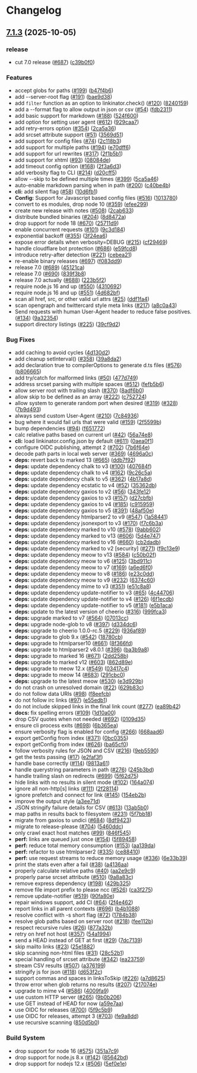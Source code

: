 # Changelog

## [7.1.3](https://github.com/JustinBeckwith/linkinator/compare/linkinator-v7.1.2...linkinator-v7.1.3) (2025-10-05)

### release

* cut 7.0 release ([#687](https://github.com/JustinBeckwith/linkinator/issues/687)) ([c39b0f0](https://github.com/JustinBeckwith/linkinator/commit/c39b0f07f5f3010385e48870b00feb877a76230a))

### Features

* accept globs for paths ([#199](https://github.com/JustinBeckwith/linkinator/issues/199)) ([b47f4b6](https://github.com/JustinBeckwith/linkinator/commit/b47f4b6827c6af6aa4bdd1110f4d08a5383bacc0))
* add --server-root flag ([#191](https://github.com/JustinBeckwith/linkinator/issues/191)) ([bae9d38](https://github.com/JustinBeckwith/linkinator/commit/bae9d3899f861b1db6af3f4d16fdda3d5e80cbcb))
* add `filter` function as an option to linkinator.check() ([#120](https://github.com/JustinBeckwith/linkinator/issues/120)) ([8240159](https://github.com/JustinBeckwith/linkinator/commit/82401590f7032d35d3b70174079f53b7b4b54c89))
* add a --format flag to allow output in json or csv ([#54](https://github.com/JustinBeckwith/linkinator/issues/54)) ([fdb2311](https://github.com/JustinBeckwith/linkinator/commit/fdb2311d85be8c84cc5980d1fce09a1146c8e0be))
* add basic support for markdown ([#188](https://github.com/JustinBeckwith/linkinator/issues/188)) ([524f600](https://github.com/JustinBeckwith/linkinator/commit/524f600b0d2f44af42c34df28d11ed00f089a30e))
* add option for setting user agent ([#612](https://github.com/JustinBeckwith/linkinator/issues/612)) ([929caa7](https://github.com/JustinBeckwith/linkinator/commit/929caa7e776ed22393a2437364d502925322563e))
* add retry-errors option ([#354](https://github.com/JustinBeckwith/linkinator/issues/354)) ([2ca5a36](https://github.com/JustinBeckwith/linkinator/commit/2ca5a36e2cc2d0dd3e7839cd3ad59857c8981de1))
* add srcset attribute support ([#51](https://github.com/JustinBeckwith/linkinator/issues/51)) ([3569d51](https://github.com/JustinBeckwith/linkinator/commit/3569d51002a20b10e5143bdbc22de0a690302f50))
* add support for config files ([#74](https://github.com/JustinBeckwith/linkinator/issues/74)) ([2c118b3](https://github.com/JustinBeckwith/linkinator/commit/2c118b329d5b0148e129a5d2072010df6731ba04))
* add support for multiple paths ([#194](https://github.com/JustinBeckwith/linkinator/issues/194)) ([e70dff6](https://github.com/JustinBeckwith/linkinator/commit/e70dff6b36793f8ec056ad9c0f44d6f7faab0af0))
* add support for url rewrites ([#317](https://github.com/JustinBeckwith/linkinator/issues/317)) ([2f1b5b1](https://github.com/JustinBeckwith/linkinator/commit/2f1b5b1a83d251c2765280fc4e0a4a72824223d4))
* add support for xhtml ([#93](https://github.com/JustinBeckwith/linkinator/issues/93)) ([08084de](https://github.com/JustinBeckwith/linkinator/commit/08084de12a49e64af858bf72ab37acb7b6a401c4))
* add timeout config option ([#168](https://github.com/JustinBeckwith/linkinator/issues/168)) ([2f3a6d3](https://github.com/JustinBeckwith/linkinator/commit/2f3a6d3527d4c85cdd09c9e6b6f6d86e7da793de))
* add verbosity flag to CLI ([#214](https://github.com/JustinBeckwith/linkinator/issues/214)) ([d20cff5](https://github.com/JustinBeckwith/linkinator/commit/d20cff50e4cf7c09ece7fa6d7345ae66d9ce3dec))
* allow --skip to be defined multiple times ([#399](https://github.com/JustinBeckwith/linkinator/issues/399)) ([5ca5a46](https://github.com/JustinBeckwith/linkinator/commit/5ca5a461508e688de12e5ae6b4cfb6565f832ebf))
* auto-enable markdown parsing when in path ([#200](https://github.com/JustinBeckwith/linkinator/issues/200)) ([c40be4b](https://github.com/JustinBeckwith/linkinator/commit/c40be4b5827a8a33bcf29a4235d3b2f4ef2521c3))
* **cli:** add silent flag ([#58](https://github.com/JustinBeckwith/linkinator/issues/58)) ([10d6fb1](https://github.com/JustinBeckwith/linkinator/commit/10d6fb1353b499adbd2fae3cfcc61bc0b119b3ac))
* **Config:** Support for Javascript based config files ([#516](https://github.com/JustinBeckwith/linkinator/issues/516)) ([1013780](https://github.com/JustinBeckwith/linkinator/commit/10137807345359cc2d746ffd992c3ade97905356))
* convert to es modules, drop node 10 ([#359](https://github.com/JustinBeckwith/linkinator/issues/359)) ([efee299](https://github.com/JustinBeckwith/linkinator/commit/efee299ab8a805accef751eecf8538915a4e7783))
* create new release with notes ([#508](https://github.com/JustinBeckwith/linkinator/issues/508)) ([2cab633](https://github.com/JustinBeckwith/linkinator/commit/2cab633c9659eb10794a4bac06f8b0acdc3e2c0c))
* distribute bundled binaries ([#204](https://github.com/JustinBeckwith/linkinator/issues/204)) ([8d8472a](https://github.com/JustinBeckwith/linkinator/commit/8d8472a551e2c66c11c5990147d5604bbdc565d4))
* drop support for node 18 ([#670](https://github.com/JustinBeckwith/linkinator/issues/670)) ([25711d9](https://github.com/JustinBeckwith/linkinator/commit/25711d934a6aa881590910d859f2b5936164ebae))
* enable concurrent requests ([#101](https://github.com/JustinBeckwith/linkinator/issues/101)) ([9c3d184](https://github.com/JustinBeckwith/linkinator/commit/9c3d18425af2f8bc677e9cec5a7f822b014b68e9))
* exponential backoff ([#355](https://github.com/JustinBeckwith/linkinator/issues/355)) ([3f24ea6](https://github.com/JustinBeckwith/linkinator/commit/3f24ea60dbf45699ed007912046f297db6213293))
* expose error details when verbosity=DEBUG ([#215](https://github.com/JustinBeckwith/linkinator/issues/215)) ([cf29469](https://github.com/JustinBeckwith/linkinator/commit/cf2946949cd56e80848bb1e85147e452d8de69ff))
* handle cloudflare bot protection ([#686](https://github.com/JustinBeckwith/linkinator/issues/686)) ([e59fcd8](https://github.com/JustinBeckwith/linkinator/commit/e59fcd8abd6d572b4477d7d2702bad8856149216))
* introduce retry-after detection ([#221](https://github.com/JustinBeckwith/linkinator/issues/221)) ([cebea21](https://github.com/JustinBeckwith/linkinator/commit/cebea2190332c4befb8d26a0a0a1e96eb7eaf897))
* re-enable binary releases ([#697](https://github.com/JustinBeckwith/linkinator/issues/697)) ([f083dd9](https://github.com/JustinBeckwith/linkinator/commit/f083dd9f04780524c4668338417e5e683a1c52b1))
* release 7.0 ([#689](https://github.com/JustinBeckwith/linkinator/issues/689)) ([45121ca](https://github.com/JustinBeckwith/linkinator/commit/45121cab03ade9e4e6d7fd7fbf9ec6877dd198f5))
* release 7.0 ([#690](https://github.com/JustinBeckwith/linkinator/issues/690)) ([839f3b8](https://github.com/JustinBeckwith/linkinator/commit/839f3b8c6217615fc28c9d05a2fe759c93e78241))
* release 7.0 actually ([#688](https://github.com/JustinBeckwith/linkinator/issues/688)) ([223b5f2](https://github.com/JustinBeckwith/linkinator/commit/223b5f206066d97d37b20c4e42eae9935db7f64c))
* require node.js 16 and up ([#550](https://github.com/JustinBeckwith/linkinator/issues/550)) ([4310692](https://github.com/JustinBeckwith/linkinator/commit/431069291a200c336f58fe4683709182bfde3917))
* require node.js 16 and up ([#551](https://github.com/JustinBeckwith/linkinator/issues/551)) ([4d682bf](https://github.com/JustinBeckwith/linkinator/commit/4d682bf477321054cfa633354be365518f1f1d22))
* scan all href, src, or other valid url attrs ([#25](https://github.com/JustinBeckwith/linkinator/issues/25)) ([ddf1fa4](https://github.com/JustinBeckwith/linkinator/commit/ddf1fa42ee8449b2b90051779d76eaf5c26ec835))
* scan opengraph and twittercard style meta links ([#217](https://github.com/JustinBeckwith/linkinator/issues/217)) ([a8c0a43](https://github.com/JustinBeckwith/linkinator/commit/a8c0a431088bda16811bb2267746e72c92955191))
* Send requests with human User-Agent header to reduce false positives. ([#134](https://github.com/JustinBeckwith/linkinator/issues/134)) ([9a32354](https://github.com/JustinBeckwith/linkinator/commit/9a32354f8769c5434fb1910b619395b2a4f9a7a9))
* support directory listings ([#225](https://github.com/JustinBeckwith/linkinator/issues/225)) ([39cf9d2](https://github.com/JustinBeckwith/linkinator/commit/39cf9d2743a83b467df05264601407000a17598b))


### Bug Fixes

* add caching to avoid cycles ([4d130d2](https://github.com/JustinBeckwith/linkinator/commit/4d130d259309ff4fd1ae98a942d95f5f70380f36))
* add cleanup setInterval() ([#358](https://github.com/JustinBeckwith/linkinator/issues/358)) ([39a8da2](https://github.com/JustinBeckwith/linkinator/commit/39a8da26ddea8edb787a6bc0ea9ff935e03224cb))
* add declaration true to compilerOptions to generate d.ts files ([#576](https://github.com/JustinBeckwith/linkinator/issues/576)) ([b806665](https://github.com/JustinBeckwith/linkinator/commit/b8066657c492d15773f90dd32d29365067e1d8f6))
* add try/catch for malformed links ([#50](https://github.com/JustinBeckwith/linkinator/issues/50)) ([477d749](https://github.com/JustinBeckwith/linkinator/commit/477d749cafb0d28ed1cc50a68d74ac497d361dbc))
* address srcset parsing with multiple spaces ([#512](https://github.com/JustinBeckwith/linkinator/issues/512)) ([fefb5b6](https://github.com/JustinBeckwith/linkinator/commit/fefb5b6734fc4ab335793358c5f491338ecbeb90))
* allow server root with trailing slash ([#370](https://github.com/JustinBeckwith/linkinator/issues/370)) ([8adf6b0](https://github.com/JustinBeckwith/linkinator/commit/8adf6b025fda250e38461f1cdad40fe08c3b3b7c))
* allow skip to be defined as an array ([#222](https://github.com/JustinBeckwith/linkinator/issues/222)) ([c752724](https://github.com/JustinBeckwith/linkinator/commit/c752724c25552ee1d1d5f78a5aa8336b4486c818))
* allow system to generate random port when desired ([#319](https://github.com/JustinBeckwith/linkinator/issues/319)) ([#328](https://github.com/JustinBeckwith/linkinator/issues/328)) ([7b9d493](https://github.com/JustinBeckwith/linkinator/commit/7b9d4936b09a56a8e130de2a70ca17dea3feb41b))
* always send custom User-Agent ([#210](https://github.com/JustinBeckwith/linkinator/issues/210)) ([7c84936](https://github.com/JustinBeckwith/linkinator/commit/7c8493620baa6de0fded745ccddf9e47273077e1))
* bug where it would fail urls that were valid ([#159](https://github.com/JustinBeckwith/linkinator/issues/159)) ([2f5599b](https://github.com/JustinBeckwith/linkinator/commit/2f5599bd50057b28461e0c4c46816fdb4eeb1455))
* bump dependencies ([#94](https://github.com/JustinBeckwith/linkinator/issues/94)) ([f651772](https://github.com/JustinBeckwith/linkinator/commit/f651772ddbdead0752589cf8a150e9b4d0d89a5d))
* calc relative paths based on current url ([#42](https://github.com/JustinBeckwith/linkinator/issues/42)) ([56a74e8](https://github.com/JustinBeckwith/linkinator/commit/56a74e8f5d4acbcbe794cec7a4d07a89fc8aaa6b))
* **cli:** load linkinator.config.json by default ([#611](https://github.com/JustinBeckwith/linkinator/issues/611)) ([0aea0f1](https://github.com/JustinBeckwith/linkinator/commit/0aea0f1db7a0f7408c356ff80bbd00a6f1514216))
* configure OIDC publishing, attempt 2 ([#702](https://github.com/JustinBeckwith/linkinator/issues/702)) ([7b6f64e](https://github.com/JustinBeckwith/linkinator/commit/7b6f64eb3437d72f33c640dc4f5c59b9bdebb481))
* decode path parts in local web server ([#369](https://github.com/JustinBeckwith/linkinator/issues/369)) ([4696a0c](https://github.com/JustinBeckwith/linkinator/commit/4696a0c38c341b178ed815f47371fca955979feb))
* **deps:** revert back to marked 13 ([#665](https://github.com/JustinBeckwith/linkinator/issues/665)) ([ddb7f92](https://github.com/JustinBeckwith/linkinator/commit/ddb7f928f3d628b3fee6c5bdabbb4556f4cbb26d))
* **deps:** update dependency chalk to v3 ([#100](https://github.com/JustinBeckwith/linkinator/issues/100)) ([407684f](https://github.com/JustinBeckwith/linkinator/commit/407684f8447c8d04ded04c81d6e1863b39b83d4f))
* **deps:** update dependency chalk to v4 ([#162](https://github.com/JustinBeckwith/linkinator/issues/162)) ([9c26c5a](https://github.com/JustinBeckwith/linkinator/commit/9c26c5aedbb25f099e863e579d52f4661d396949))
* **deps:** update dependency chalk to v5 ([#362](https://github.com/JustinBeckwith/linkinator/issues/362)) ([4b17a8d](https://github.com/JustinBeckwith/linkinator/commit/4b17a8d87b649eaf813428f8ee6955e1d21dae4f))
* **deps:** update dependency ecstatic to v4 ([#52](https://github.com/JustinBeckwith/linkinator/issues/52)) ([35362db](https://github.com/JustinBeckwith/linkinator/commit/35362db176acebbaaf9cf2d15d4b6569a3f6372d))
* **deps:** update dependency gaxios to v2 ([#56](https://github.com/JustinBeckwith/linkinator/issues/56)) ([343fe12](https://github.com/JustinBeckwith/linkinator/commit/343fe122018865cc07086020cd5f09fae8ad79aa))
* **deps:** update dependency gaxios to v3 ([#157](https://github.com/JustinBeckwith/linkinator/issues/157)) ([d27cbfb](https://github.com/JustinBeckwith/linkinator/commit/d27cbfb1fc6582d7bb46e7c1ed2238cb04cc7d33))
* **deps:** update dependency gaxios to v4 ([#185](https://github.com/JustinBeckwith/linkinator/issues/185)) ([c915959](https://github.com/JustinBeckwith/linkinator/commit/c915959529247b1177baf975a04a3bc0ef8cca72))
* **deps:** update dependency gaxios to v5 ([#391](https://github.com/JustinBeckwith/linkinator/issues/391)) ([48af50e](https://github.com/JustinBeckwith/linkinator/commit/48af50e787731204aeb7eff41325c62291311e45))
* **deps:** update dependency htmlparser2 to v9 ([#547](https://github.com/JustinBeckwith/linkinator/issues/547)) ([1a58441](https://github.com/JustinBeckwith/linkinator/commit/1a5844187f3db7c823d0be2f9e7c01b8afdb0d02))
* **deps:** update dependency jsonexport to v3 ([#170](https://github.com/JustinBeckwith/linkinator/issues/170)) ([f7c6b3a](https://github.com/JustinBeckwith/linkinator/commit/f7c6b3aa516d613276d02161a69f587b9d6b6340))
* **deps:** update dependency marked to v10 ([#578](https://github.com/JustinBeckwith/linkinator/issues/578)) ([9abb602](https://github.com/JustinBeckwith/linkinator/commit/9abb602710de474115f22016595817fe177d81b9))
* **deps:** update dependency marked to v13 ([#606](https://github.com/JustinBeckwith/linkinator/issues/606)) ([5d4e747](https://github.com/JustinBeckwith/linkinator/commit/5d4e747132e4536f384973679ee71bd6eb88e41f))
* **deps:** update dependency marked to v16 ([#660](https://github.com/JustinBeckwith/linkinator/issues/660)) ([cb2dadb](https://github.com/JustinBeckwith/linkinator/commit/cb2dadbd8cf2dcf852b34ec2e2d5d1dca4d1e4c5))
* **deps:** update dependency marked to v2 [security] ([#271](https://github.com/JustinBeckwith/linkinator/issues/271)) ([f9c13e9](https://github.com/JustinBeckwith/linkinator/commit/f9c13e9ba7daaa60b8400774468db36b4cc8ff02))
* **deps:** update dependency meow to v13 ([#584](https://github.com/JustinBeckwith/linkinator/issues/584)) ([c50b02f](https://github.com/JustinBeckwith/linkinator/commit/c50b02f562d63234d4d6dcc4f683c4cda3630495))
* **deps:** update dependency meow to v6 ([#125](https://github.com/JustinBeckwith/linkinator/issues/125)) ([3bd911c](https://github.com/JustinBeckwith/linkinator/commit/3bd911ca2f0cefa04dfc770e484cb36a2b0c1bf9))
* **deps:** update dependency meow to v7 ([#169](https://github.com/JustinBeckwith/linkinator/issues/169)) ([a6ed6f0](https://github.com/JustinBeckwith/linkinator/commit/a6ed6f0ebb5207329296b78588a379851b984ced))
* **deps:** update dependency meow to v8 ([#186](https://github.com/JustinBeckwith/linkinator/issues/186)) ([e23c0dd](https://github.com/JustinBeckwith/linkinator/commit/e23c0dd3094ce2402ab61a7cc40c6b2bf960fbed))
* **deps:** update dependency meow to v9 ([#232](https://github.com/JustinBeckwith/linkinator/issues/232)) ([6374c60](https://github.com/JustinBeckwith/linkinator/commit/6374c60af45148971a04eebc38b56ad25f6e032e))
* **deps:** update dependency mime to v3 ([#351](https://github.com/JustinBeckwith/linkinator/issues/351)) ([e51c8a8](https://github.com/JustinBeckwith/linkinator/commit/e51c8a8580ad34f37426dba0f1e1e810269959ba))
* **deps:** update dependency update-notifier to v3 ([#65](https://github.com/JustinBeckwith/linkinator/issues/65)) ([4c44706](https://github.com/JustinBeckwith/linkinator/commit/4c4470632ea86aa590b777bd18222acf1f31e886))
* **deps:** update dependency update-notifier to v4 ([#126](https://github.com/JustinBeckwith/linkinator/issues/126)) ([6f1ecdb](https://github.com/JustinBeckwith/linkinator/commit/6f1ecdbfb1b7bf9f3d1f173a01cc7b9861bf521d))
* **deps:** update dependency update-notifier to v5 ([#181](https://github.com/JustinBeckwith/linkinator/issues/181)) ([e5b1aca](https://github.com/JustinBeckwith/linkinator/commit/e5b1acab043187dd102a788a1ecd56b9a37bef3e))
* **deps:** update to the latest version of cheerio ([#316](https://github.com/JustinBeckwith/linkinator/issues/316)) ([999fca3](https://github.com/JustinBeckwith/linkinator/commit/999fca386c4e8853a613c06f2069cd76cc282009))
* **deps:** upgrade marked to v7 ([#564](https://github.com/JustinBeckwith/linkinator/issues/564)) ([07013cc](https://github.com/JustinBeckwith/linkinator/commit/07013cc91088ec436c71bab2db4b8857ff0fc864))
* **deps:** upgrade node-glob to v8 ([#397](https://github.com/JustinBeckwith/linkinator/issues/397)) ([d334dc6](https://github.com/JustinBeckwith/linkinator/commit/d334dc6734cd7c2b73d7ed3dea0550a6c3072ad5))
* **deps:** upgrade to cheerio 1.0.0-rc.5 ([#229](https://github.com/JustinBeckwith/linkinator/issues/229)) ([936af89](https://github.com/JustinBeckwith/linkinator/commit/936af89c1bf480d2957744eec68372599fd4ff59))
* **deps:** upgrade to glob 9.x ([#542](https://github.com/JustinBeckwith/linkinator/issues/542)) ([18780cb](https://github.com/JustinBeckwith/linkinator/commit/18780cbf6731f4064dd3b01e25db312cdac8565f))
* **deps:** upgrade to htmlparser10 ([#661](https://github.com/JustinBeckwith/linkinator/issues/661)) ([8f366fd](https://github.com/JustinBeckwith/linkinator/commit/8f366fdac887eac0dcd1a3bbbf2249b2dfd92ec8))
* **deps:** upgrade to htmlparser2 v8.0.1 ([#396](https://github.com/JustinBeckwith/linkinator/issues/396)) ([ba3b9a8](https://github.com/JustinBeckwith/linkinator/commit/ba3b9a8a9b19d39af6ed91790135e833b80c1eb6))
* **deps:** upgrade to marked 16 ([#671](https://github.com/JustinBeckwith/linkinator/issues/671)) ([2dd258b](https://github.com/JustinBeckwith/linkinator/commit/2dd258b4e71558a08bf71fbc6558defd2138ee47))
* **deps:** upgrade to marked v12 ([#603](https://github.com/JustinBeckwith/linkinator/issues/603)) ([862d89e](https://github.com/JustinBeckwith/linkinator/commit/862d89ef1a4b7257eb1076fc4c1a5830060107bd))
* **deps:** upgrade to meow 12.x ([#549](https://github.com/JustinBeckwith/linkinator/issues/549)) ([03417c4](https://github.com/JustinBeckwith/linkinator/commit/03417c4d6a300e9f08f184ccf839e74005e5d03f))
* **deps:** upgrade to meow 14 ([#683](https://github.com/JustinBeckwith/linkinator/issues/683)) ([291cbc0](https://github.com/JustinBeckwith/linkinator/commit/291cbc006bc8412b01f24831567b9145f7949db1))
* **deps:** upgrade to the latest meow ([#530](https://github.com/JustinBeckwith/linkinator/issues/530)) ([e3d929b](https://github.com/JustinBeckwith/linkinator/commit/e3d929bbda79d28fb46d20c04a2a6f9a9bce6f5c))
* do not crash on unresolved domain ([#22](https://github.com/JustinBeckwith/linkinator/issues/22)) ([629b83c](https://github.com/JustinBeckwith/linkinator/commit/629b83cf7d4a4d4cec4301f4e888e75709cd72a8))
* do not follow data URIs ([#98](https://github.com/JustinBeckwith/linkinator/issues/98)) ([f8eefcb](https://github.com/JustinBeckwith/linkinator/commit/f8eefcb1e53570a2d0f9d8e22f14030a73062c47))
* do not follow irc links ([#97](https://github.com/JustinBeckwith/linkinator/issues/97)) ([e55edb1](https://github.com/JustinBeckwith/linkinator/commit/e55edb113d2167d71bf4b64e7ed648dd33a0e6d4))
* do not include skipped links in the final link count ([#277](https://github.com/JustinBeckwith/linkinator/issues/277)) ([ea89b42](https://github.com/JustinBeckwith/linkinator/commit/ea89b421e1ddabdfd00263800e85ef7a3a2020d8))
* **docs:** fix spelling errors ([#109](https://github.com/JustinBeckwith/linkinator/issues/109)) ([1d10a00](https://github.com/JustinBeckwith/linkinator/commit/1d10a00475789044ec312fda12b87649d8714530))
* drop CSV quotes when not needed ([#692](https://github.com/JustinBeckwith/linkinator/issues/692)) ([0109d35](https://github.com/JustinBeckwith/linkinator/commit/0109d356009c05c6b287e28ea1e91abbce4c77c2))
* ensure cli process exits ([#698](https://github.com/JustinBeckwith/linkinator/issues/698)) ([6b365ea](https://github.com/JustinBeckwith/linkinator/commit/6b365ead09849b0b205d39d765fd84455815e1ff))
* ensure verbosity flag is enabled for config ([#266](https://github.com/JustinBeckwith/linkinator/issues/266)) ([668aad6](https://github.com/JustinBeckwith/linkinator/commit/668aad64d77809366145e619ef24d8c69ee5430b))
* export getConfig from index ([#371](https://github.com/JustinBeckwith/linkinator/issues/371)) ([0bc0355](https://github.com/JustinBeckwith/linkinator/commit/0bc0355c7e2ea457f247e6b52d1577b8c4ecb3a1))
* export getConfig from index ([#626](https://github.com/JustinBeckwith/linkinator/issues/626)) ([ba65cf0](https://github.com/JustinBeckwith/linkinator/commit/ba65cf0b26b5382bc69d4d60388f121599e2c4ad))
* follow verbosity rules for JSON and CSV ([#216](https://github.com/JustinBeckwith/linkinator/issues/216)) ([9eb5590](https://github.com/JustinBeckwith/linkinator/commit/9eb5590137ce6886915d1675c3e5ba921da9bc17))
* get the tests passing ([#17](https://github.com/JustinBeckwith/linkinator/issues/17)) ([e2faf3f](https://github.com/JustinBeckwith/linkinator/commit/e2faf3fb85cef9bc9d84053ed3143e902e22bc37))
* handle base correctly ([#114](https://github.com/JustinBeckwith/linkinator/issues/114)) ([9813a61](https://github.com/JustinBeckwith/linkinator/commit/9813a61ad31a413fad621193241d5efd34044cbe))
* handle querystring parameters in path ([#276](https://github.com/JustinBeckwith/linkinator/issues/276)) ([245b3bd](https://github.com/JustinBeckwith/linkinator/commit/245b3bd4ea7ad0acdab6f62141a28519608c511a))
* handle trailing slash on redirects ([#699](https://github.com/JustinBeckwith/linkinator/issues/699)) ([5f62d75](https://github.com/JustinBeckwith/linkinator/commit/5f62d752cef61894cd9963b278f8734c86ab9666))
* hide links with no results in silent mode ([#102](https://github.com/JustinBeckwith/linkinator/issues/102)) ([164a074](https://github.com/JustinBeckwith/linkinator/commit/164a074b58a31f3e4bf30ed23694fe615df84621))
* ignore all non-http[s] links ([#111](https://github.com/JustinBeckwith/linkinator/issues/111)) ([2f28114](https://github.com/JustinBeckwith/linkinator/commit/2f281142106502157f694ca26db0db13d9e71617))
* ignore prefetch and connect for link ([#145](https://github.com/JustinBeckwith/linkinator/issues/145)) ([154eb2b](https://github.com/JustinBeckwith/linkinator/commit/154eb2b6c3ac8dab8f55e7d05566ad7aff1e5d9a))
* improve the output style ([a3ee71d](https://github.com/JustinBeckwith/linkinator/commit/a3ee71d176a2cd8533a222649d413843e63ee88b))
* JSON stringify failure details for CSV ([#613](https://github.com/JustinBeckwith/linkinator/issues/613)) ([13ab5b0](https://github.com/JustinBeckwith/linkinator/commit/13ab5b0caf3dc8916ce4de80203e54104e144a6f))
* map paths in results back to filesystem ([#231](https://github.com/JustinBeckwith/linkinator/issues/231)) ([5f7bb18](https://github.com/JustinBeckwith/linkinator/commit/5f7bb1881a697c0aeaa86ac4f97103dae2718fcd))
* migrate from gaxios to undici ([#684](https://github.com/JustinBeckwith/linkinator/issues/684)) ([8df9423](https://github.com/JustinBeckwith/linkinator/commit/8df9423ebf5653b2d2107674bc8dbbaf0b2315e5))
* migrate to release-please ([#704](https://github.com/JustinBeckwith/linkinator/issues/704)) ([5460ddc](https://github.com/JustinBeckwith/linkinator/commit/5460ddc25e4b86fd98ee7c93a8331ddee56c8e21))
* only crawl exact host matches ([#99](https://github.com/JustinBeckwith/linkinator/issues/99)) ([846f545](https://github.com/JustinBeckwith/linkinator/commit/846f5459fb3ef54158185132b60388e570efef1b))
* **perf:** links are queued just once ([#154](https://github.com/JustinBeckwith/linkinator/issues/154)) ([5f89458](https://github.com/JustinBeckwith/linkinator/commit/5f894587b80060617b19fedd2784a3d76f1822b3))
* **perf:** reduce total memory consumption ([#153](https://github.com/JustinBeckwith/linkinator/issues/153)) ([aa139da](https://github.com/JustinBeckwith/linkinator/commit/aa139dae442f6353f14c9d233ded18609e8addbe))
* **perf:** refactor to use htmlparser2 ([#335](https://github.com/JustinBeckwith/linkinator/issues/335)) ([ce88410](https://github.com/JustinBeckwith/linkinator/commit/ce88410fe810915aacf79c385b3bbbc8e50c219b))
* **perf:** use request streams to reduce memory usage ([#336](https://github.com/JustinBeckwith/linkinator/issues/336)) ([6e33b39](https://github.com/JustinBeckwith/linkinator/commit/6e33b39804d296d1785c4c7722eb3ecff1670250))
* print the stats even after a fail ([#38](https://github.com/JustinBeckwith/linkinator/issues/38)) ([a4136aa](https://github.com/JustinBeckwith/linkinator/commit/a4136aa8359376ca5af2845868f362c3cac13ca8))
* properly calculate relative paths ([#40](https://github.com/JustinBeckwith/linkinator/issues/40)) ([aa2e9c9](https://github.com/JustinBeckwith/linkinator/commit/aa2e9c94c1dbcc53fcf432e69bc103e2eff3a088))
* properly parse srcset attribute ([#510](https://github.com/JustinBeckwith/linkinator/issues/510)) ([9a8a83c](https://github.com/JustinBeckwith/linkinator/commit/9a8a83c35182b3cd4daee62a00f156767fe5c6a7))
* remove express dependency ([#198](https://github.com/JustinBeckwith/linkinator/issues/198)) ([429b325](https://github.com/JustinBeckwith/linkinator/commit/429b325c0a16b24318ede97306dfc889ce3e8b4c))
* remove file import prefix to please ncc ([#526](https://github.com/JustinBeckwith/linkinator/issues/526)) ([ca3f275](https://github.com/JustinBeckwith/linkinator/commit/ca3f2753e2f38955eacd6e8324363de7a47f4514))
* remove update-notifier ([#519](https://github.com/JustinBeckwith/linkinator/issues/519)) ([90fa80e](https://github.com/JustinBeckwith/linkinator/commit/90fa80eb2ef47b1417c6953d0c3de7b527c6a720))
* repair windows support, add CI ([#64](https://github.com/JustinBeckwith/linkinator/issues/64)) ([2f4e462](https://github.com/JustinBeckwith/linkinator/commit/2f4e462eb764a22bc1aaefa70543d424b7a3ba9c))
* report links in all parent contexts ([#696](https://github.com/JustinBeckwith/linkinator/issues/696)) ([b4b1088](https://github.com/JustinBeckwith/linkinator/commit/b4b10880ce97c52906a685409e52aa10c6824164))
* resolve conflict with -s short flag ([#72](https://github.com/JustinBeckwith/linkinator/issues/72)) ([1784b38](https://github.com/JustinBeckwith/linkinator/commit/1784b38d6b82ecfaf4469120178e2afa6d3770a9))
* resolve glob paths based on server root ([#218](https://github.com/JustinBeckwith/linkinator/issues/218)) ([fee112b](https://github.com/JustinBeckwith/linkinator/commit/fee112b7208e25986111cf88deb510e43da671a7))
* respect recursive rules ([#26](https://github.com/JustinBeckwith/linkinator/issues/26)) ([877a32b](https://github.com/JustinBeckwith/linkinator/commit/877a32bd194803f9645f4dcafc9c4786d33e9666))
* retry on href not host ([#357](https://github.com/JustinBeckwith/linkinator/issues/357)) ([54a1994](https://github.com/JustinBeckwith/linkinator/commit/54a1994c316e7e4f4189b7d00903458525b55341))
* send a HEAD instead of GET at first ([#29](https://github.com/JustinBeckwith/linkinator/issues/29)) ([7dc7139](https://github.com/JustinBeckwith/linkinator/commit/7dc7139cb104200fe8db150eac921376ec660b9e))
* skip mailto links ([#23](https://github.com/JustinBeckwith/linkinator/issues/23)) ([25e1882](https://github.com/JustinBeckwith/linkinator/commit/25e1882f14871581e27c2f7d2e1264ad71f0ebde))
* skip scanning non-html files ([#31](https://github.com/JustinBeckwith/linkinator/issues/31)) ([28c52b1](https://github.com/JustinBeckwith/linkinator/commit/28c52b193ee8c9ceb954405a0890dce8a6fa8551))
* special handling of srcset attribute ([#342](https://github.com/JustinBeckwith/linkinator/issues/342)) ([ea23759](https://github.com/JustinBeckwith/linkinator/commit/ea23759592560c9a64d406a1293c8f5115da1f01))
* stream CSV results ([#507](https://github.com/JustinBeckwith/linkinator/issues/507)) ([a376199](https://github.com/JustinBeckwith/linkinator/commit/a376199a423ba075b620eeb5497e86e45dd71720))
* stringify js for json ([#118](https://github.com/JustinBeckwith/linkinator/issues/118)) ([d653f2c](https://github.com/JustinBeckwith/linkinator/commit/d653f2cfd6459f0597e351e5e3606c6e6129f098))
* support commas and spaces in linksToSkip ([#226](https://github.com/JustinBeckwith/linkinator/issues/226)) ([a7d8625](https://github.com/JustinBeckwith/linkinator/commit/a7d86253269a901420928613355704e95d9d7f04))
* throw error when glob returns no results ([#207](https://github.com/JustinBeckwith/linkinator/issues/207)) ([217074e](https://github.com/JustinBeckwith/linkinator/commit/217074e13826b25c18a1398a5a468e064ea48c5f))
* upgrade to mime v4 ([#586](https://github.com/JustinBeckwith/linkinator/issues/586)) ([4009fa9](https://github.com/JustinBeckwith/linkinator/commit/4009fa99c65561403dd5edac472a5ce17a7f3b2c))
* use custom HTTP server ([#265](https://github.com/JustinBeckwith/linkinator/issues/265)) ([9b0b206](https://github.com/JustinBeckwith/linkinator/commit/9b0b2061d5cf302137ed0bea3d4f07fde76e0762))
* use GET instead of HEAD for now ([a59e7aa](https://github.com/JustinBeckwith/linkinator/commit/a59e7aa0c77a53a661d855c9a10aa0445e6f8e91))
* use OIDC for releases ([#700](https://github.com/JustinBeckwith/linkinator/issues/700)) ([5f9c5b9](https://github.com/JustinBeckwith/linkinator/commit/5f9c5b947c03e23e1490be2a128ef4b625bf3006))
* use OIDC for releases, attempt 3 ([#703](https://github.com/JustinBeckwith/linkinator/issues/703)) ([fe9a8dd](https://github.com/JustinBeckwith/linkinator/commit/fe9a8ddecbfb1eb27603c0bd0bf3af42de29c148))
* use recursive scanning ([850d5b0](https://github.com/JustinBeckwith/linkinator/commit/850d5b02ac3d5a1cc912c0acf60c72c3dfc8f1ed))


### Build System

* drop support for node 16 ([#575](https://github.com/JustinBeckwith/linkinator/issues/575)) ([351a7c9](https://github.com/JustinBeckwith/linkinator/commit/351a7c9ebf46d48a5d05b51d8c390f398eba6af1))
* drop support for node.js 8.x ([#142](https://github.com/JustinBeckwith/linkinator/issues/142)) ([85642bd](https://github.com/JustinBeckwith/linkinator/commit/85642bdb1ccead89dc6d25f7891054f28e6ce609))
* drop support for nodejs 12.x ([#506](https://github.com/JustinBeckwith/linkinator/issues/506)) ([5ef0e1e](https://github.com/JustinBeckwith/linkinator/commit/5ef0e1e71b6bb069d3660df962633d77f802b698))
